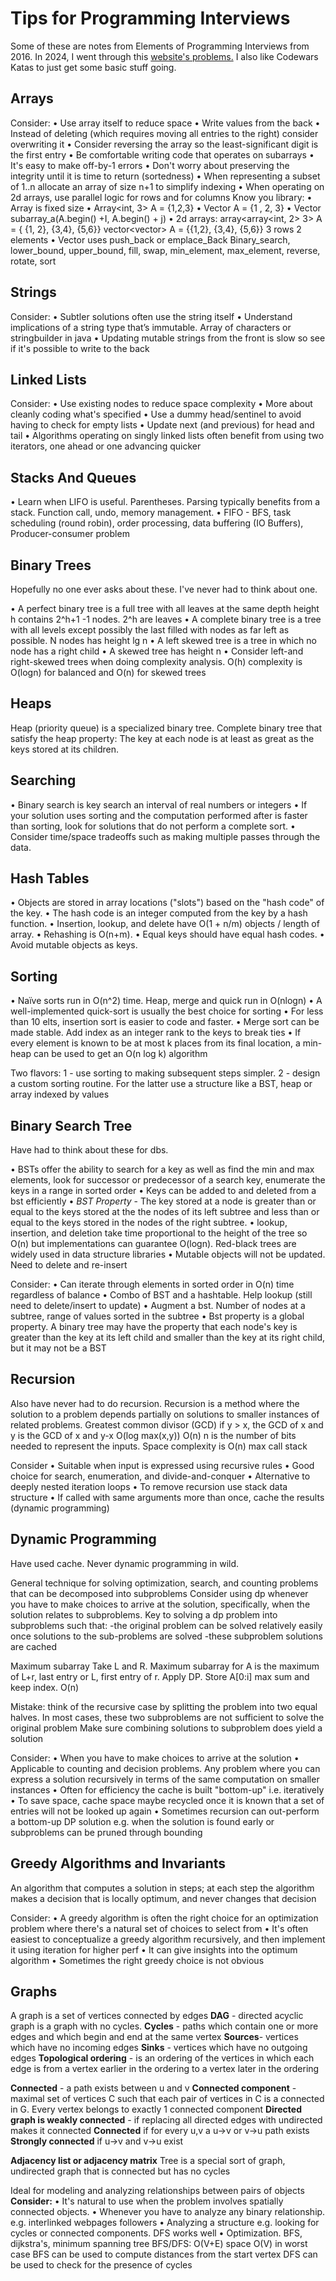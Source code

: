# Tips for Programming Interviews

Some of these are notes from Elements of Programming Interviews from 2016.
In 2024, I went through this [website's problems.](https://takeuforward.org/interviews/blind-75-leetcode-problems-detailed-video-solutions.)
I also like Codewars Katas to just get some basic stuff going.

## Arrays

Consider:
• Use array itself to reduce space
• Write values from the back
• Instead of deleting (which requires moving all entries to the right) consider overwriting it
• Consider reversing the array so the least-significant digit is the first entry
• Be comfortable writing code that operates on subarrays
• It's easy to make off-by-1 errors
• Don't worry about preserving the integrity until it is time to return (sortedness)
• When representing a subset of 1..n allocate an array of size n+1 to simplify indexing
• When operating on 2d arrays, use parallel logic for rows and for columns
Know you library:
• Array is fixed size
• Array<int, 3> A = {1,2,3}
• Vector<int> A = {1 , 2, 3}
• Vector<int> subarray_a(A.begin() +I, A.begin() + j)
• 2d arrays: array<array<int, 2> 3> A = { {1, 2}, {3,4}, {5,6}} vector<vector<int>> A = {{1,2}, {3,4}, {5,6}} 3 rows 2 elements
• Vector uses push_back or emplace_Back
Binary_search, lower_bound, upper_bound, fill, swap, min_element, max_element, reverse, rotate, sort

## Strings

Consider:
• Subtler solutions often use the string itself
• Understand implications of a string type that’s immutable. Array of characters or stringbuilder in java
• Updating mutable strings from the front is slow so see if it's possible to write to the back

## Linked Lists

Consider:
• Use existing nodes to reduce space complexity
• More about cleanly coding what's specified
• Use a dummy head/sentinel to avoid having to check for empty lists
• Update next (and previous) for head and tail
• Algorithms operating on singly linked lists often benefit from using two iterators, one ahead or one advancing quicker

## Stacks And Queues

• Learn when LIFO is useful. Parentheses. Parsing typically benefits from a stack. Function call, undo, memory management.
• FIFO - BFS, task scheduling (round robin), order processing, data buffering (IO Buffers), Producer-consumer problem

## Binary Trees

Hopefully no one ever asks about these. I've never had to think about one.

• A perfect binary tree is a full tree with all leaves at the same depth height h contains 2^h+1 -1 nodes. 2^h are leaves
• A complete binary tree is a tree with all levels except possibly the last filled with nodes as far left as possible. N nodes has height lg n
• A left skewed tree is a tree in which no node has a right child
• A skewed tree has height n
• Consider left-and right-skewed trees when doing complexity analysis. O(h) complexity is O(logn) for balanced and O(n) for skewed trees

## Heaps

Heap (priority queue) is a specialized binary tree. Complete binary tree that satisfy the heap property:
The key at each node is at least as great as the keys stored at its children.

## Searching

• Binary search is key search an interval of real numbers or integers
• If your solution uses sorting and the computation performed after is faster than sorting, look for solutions that do not perform a complete sort.
• Consider time/space tradeoffs such as making multiple passes through the data.

## Hash Tables

• Objects are stored in array locations ("slots") based on the "hash code" of the key.
• The hash code is an integer computed from the key by a hash function.
• Insertion, lookup, and delete have O(1 + n/m) objects / length of array.
• Rehashing is O(n+m).
• Equal keys should have equal hash codes.
• Avoid mutable objects as keys.

## Sorting

• Naïve sorts run in O(n^2) time. Heap, merge and quick run in O(nlogn)
• A well-implemented quick-sort is usually the best choice for sorting
• For less than 10 elts, insertion sort is easier to code and faster.
• Merge sort can be made stable. Add index as an integer rank to the keys to break ties
• If every element is known to be at most k places from its final location, a min-heap can be used to get an O(n log k) algorithm

Two flavors:
1 - use sorting to making subsequent steps simpler.
2 - design a custom sorting routine. For the latter use a structure like a BST, heap or array indexed by values

## Binary Search Tree

Have had to think about these for dbs.

• BSTs offer the ability to search for a key as well as find the min and max elements, look for successor or predecessor of a search key, enumerate the keys in a range in sorted order
• Keys can be added to and deleted from a bst efficiently
• _BST Property_ - The key stored at a node is greater than or equal to the keys stored at the the nodes of its left subtree and less than or equal to the keys stored in the nodes of the right subtree.
• lookup, insertion, and deletion take time proportional to the height of the tree so O(n) but implementations can guarantee O(logn). Red-black trees are widely used in data structure libraries
• Mutable objects will not be updated. Need to delete and re-insert

Consider:
• Can iterate through elements in sorted order in O(n) time regardless of balance
• Combo of BST and a hashtable. Help lookup (still need to delete/insert to update)
• Augment a bst. Number of nodes at a subtree, range of values sorted in the subtree
• Bst property is a global property. A binary tree may have the property that each node's key is greater than the key at its left child and smaller than the key at its right child, but it may not be a BST

## Recursion

Also have never had to do recursion.
Recursion is a method where the solution to a problem depends partially on solutions to smaller instances of related problems.
Greatest common divisor (GCD) if y > x, the GCD of x and y is the GCD of x and y-x O(log max(x,y)) O(n) n is the number of bits needed to represent the inputs. Space complexity is O(n) max call stack

Consider
• Suitable when input is expressed using recursive rules
• Good choice for search, enumeration, and divide-and-conquer
• Alternative to deeply nested iteration loops
• To remove recursion use stack data structure
• If called with same arguments more than once, cache the results (dynamic programming)

## Dynamic Programming

Have used cache. Never dynamic programming in wild.

General technique for solving optimization, search, and counting problems that can be decomposed into subproblems
Consider using dp whenever you have to make choices to arrive at the solution, specifically, when the solution relates to subproblems.
Key to solving a dp problem into subproblems such that:
-the original problem can be solved relatively easily once solutions to the sub-problems are solved
-these subproblem solutions are cached

Maximum subarray
Take L and R. Maximum subarray for A is the maximum of L+r, last entry or L, first entry of r.
Apply DP. Store A[0:i] max sum and keep index. O(n)

Mistake: think of the recursive case by splitting the problem into two equal halves. In most cases, these two subproblems are not sufficient to solve the original problem
Make sure combining solutions to subproblem does yield a solution

Consider:
• When you have to make choices to arrive at the solution
• Applicable to counting and decision problems. Any problem where you can express a solution recursively in terms of the same computation on smaller instances
• Often for efficiency the cache is built "bottom-up" i.e. iteratively
• To save space, cache space maybe recycled once it is known that a set of entries will not be looked up again
• Sometimes recursion can out-perform a bottom-up DP solution e.g. when the solution is found early or subproblems can be pruned through bounding

## Greedy Algorithms and Invariants

An algorithm that computes a solution in steps; at each step the algorithm makes a decision that is locally optimum, and never changes that decision

Consider:
• A greedy algorithm is often the right choice for an optimization problem where there's a natural set of choices to select from
• It's often easiest to conceptualize a greedy algorithm recursively, and then implement it using iteration for higher perf
• It can give insights into the optimum algorithm
• Sometimes the right greedy choice is not obvious

## Graphs

A graph is a set of vertices connected by edges
**DAG** - directed acyclic graph is a graph with no cycles.
**Cycles** - paths which contain one or more edges and which begin and end at the same vertex
**Sources**- vertices which have no incoming edges
**Sinks** - vertices which have no outgoing edges
**Topological ordering** - is an ordering of the vertices in which each edge is from a vertex earlier in the ordering to a vertex later in the ordering

**Connected** - a path exists between u and v
**Connected component** - maximal set of vertices C such that each pair of vertices in C is a connected in G. Every vertex belongs to exactly 1 connected component
**Directed graph is weakly connected** - if replacing all directed edges with undirected makes it connected
**Connected** if for every u,v a u->v or v->u path exists
**Strongly connected** if u->v and v->u exist

**Adjacency list or adjacency matrix**
Tree is a special sort of graph, undirected graph that is connected but has no cycles

Ideal for modeling and analyzing relationships between pairs of objects
**Consider:**
• It's natural to use when the problem involves spatially connected objects.
• Whenever you have to analyze any binary relationship. e.g. interlinked webpages followers
• Analyzing a structure e.g. looking for cycles or connected components. DFS works well
• Optimization. BFS, dijkstra's, minimum spanning tree
BFS/DFS: O(V+E) space O(V) in worst case
BFS can be used to compute distances from the start vertex
DFS can be used to check for the presence of cycles
